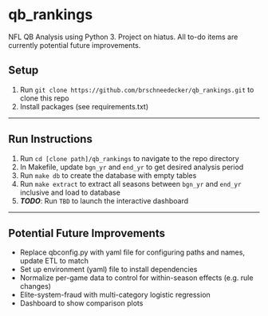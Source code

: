 # qb_rankings

NFL QB Analysis using Python 3. Project on hiatus. All to-do items are currently potential future improvements.

## Setup

1. Run ```git clone https://github.com/brschneedecker/qb_rankings.git``` to clone this repo
2. Install packages (see requirements.txt)

---

## Run Instructions

1. Run ```cd [clone path]/qb_rankings``` to navigate to the repo directory
2. In Makefile, update ```bgn_yr``` and ```end_yr``` to get desired analysis period
3. Run ```make db``` to create the database with empty tables
4. Run ```make extract``` to extract all seasons between ```bgn_yr``` and ```end_yr``` inclusive and load to database
5. ***TODO***: Run ```TBD``` to launch the interactive dashboard

---

## Potential Future Improvements

* Replace qbconfig.py with yaml file for configuring paths and names, update ETL to match
* Set up environment (yaml) file to install dependencies
* Normalize per-game data to control for within-season effects (e.g. rule changes)
* Elite-system-fraud with multi-category logistic regression
* Dashboard to show comparison plots
